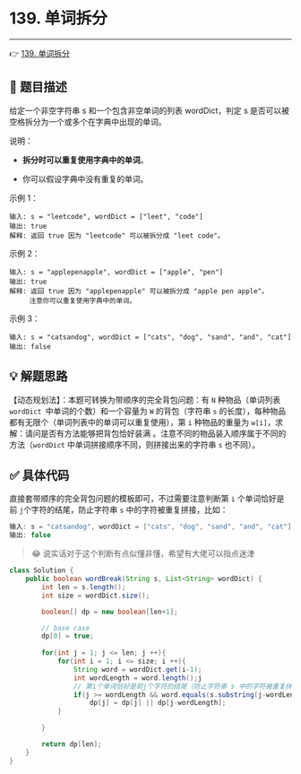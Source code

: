 # 139. 单词拆分

---

👉 [139. 单词拆分](https://leetcode-cn.com/problems/word-break/)

## 📜 题目描述

给定一个非空字符串 s 和一个包含非空单词的列表 wordDict，判定 s 是否可以被空格拆分为一个或多个在字典中出现的单词。

说明：

- **拆分时可以重复使用字典中的单词**。

- 你可以假设字典中没有重复的单词。

示例 1：

```
输入: s = "leetcode", wordDict = ["leet", "code"]
输出: true
解释: 返回 true 因为 "leetcode" 可以被拆分成 "leet code"。
```


示例 2：

```
输入: s = "applepenapple", wordDict = ["apple", "pen"]
输出: true
解释: 返回 true 因为 "applepenapple" 可以被拆分成 "apple pen apple"。
     注意你可以重复使用字典中的单词。
```


示例 3：

```
输入: s = "catsandog", wordDict = ["cats", "dog", "sand", "and", "cat"]
输出: false
```

## 💡 解题思路 

【动态规划法】：本题可转换为带顺序的完全背包问题：有 `N` 种物品（单词列表 `wordDict `中单词的个数）和一个容量为 `W` 的背包（字符串 `s` 的长度），每种物品都有无限个（单词列表中的单词可以重复使用），第 `i` 种物品的重量为 `w[i]`，求解：请问是否有方法能够把背包恰好装满 。注意不同的物品装入顺序属于不同的方法（`wordDict` 中单词拼接顺序不同，则拼接出来的字符串 `s` 也不同）。

## ✅  具体代码

直接套带顺序的完全背包问题的模板即可，不过需要注意判断第 `i` 个单词恰好是前 `j`个字符的结尾，防止字符串 `s` 中的字符被重复拼接，比如：

```java
输入: s = "catsandog", wordDict = ["cats", "dog", "sand", "and", "cat"]
输出: false
```

> 😂 说实话对于这个判断有点似懂非懂，希望有大佬可以指点迷津


```java
class Solution {
    public boolean wordBreak(String s, List<String> wordDict) {
        int len = s.length();
        int size = wordDict.size();

        boolean[] dp = new boolean[len+1];

        // base case
        dp[0] = true;
        
        for(int j = 1; j <= len; j ++){
            for(int i = 1; i <= size; i ++){
                String word = wordDict.get(i-1);
                int wordLength = word.length();j
                // 第i个单词恰好是前j个字符的结尾（防止字符串 s 中的字符被重复拼接）
                if(j >= wordLength && word.equals(s.substring(j-wordLength, j)))
                    dp[j] = dp[j] || dp[j-wordLength];
            }
                
        }

        return dp[len];
    }
}   
```
